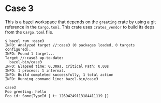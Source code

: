 # Case 3

This is a bazel workspace that depends on the `greeting` crate by using
a git reference in the `Cargo.toml`.  This crate uses `crates_vendor`
to build its deps from the `Cargo.toml` file.

```
$ bazel run :case3
INFO: Analyzed target //:case3 (0 packages loaded, 0 targets configured).
INFO: Found 1 target...
Target //:case3 up-to-date:
  bazel-bin/case3
INFO: Elapsed time: 0.309s, Critical Path: 0.00s
INFO: 1 process: 1 internal.
INFO: Build completed successfully, 1 total action
INFO: Running command line: bazel-bin/case3

case3
Foo greeting: hello
Foo id: Some(TypeId { t: 12694249113184411119 })
```
